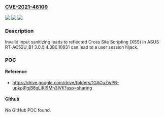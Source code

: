 ### [CVE-2021-46109](https://cve.mitre.org/cgi-bin/cvename.cgi?name=CVE-2021-46109)
![](https://img.shields.io/static/v1?label=Product&message=n%2Fa&color=blue)
![](https://img.shields.io/static/v1?label=Version&message=n%2Fa&color=blue)
![](https://img.shields.io/static/v1?label=Vulnerability&message=n%2Fa&color=brighgreen)

### Description

Invalid input sanitizing leads to reflected Cross Site Scripting (XSS) in ASUS RT-AC52U_B1 3.0.0.4.380.10931 can lead to a user session hijack.

### POC

#### Reference
- https://drive.google.com/drive/folders/1GAOuZwPB-upkpjPgjB8qLIKl9Mh3IVfl?usp=sharing

#### Github
No GitHub POC found.

